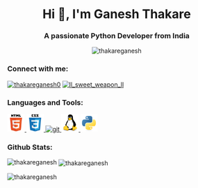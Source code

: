 <!-- [![MasterHead](https://firebasestorage.googleapis.com/v0/b/flexi-coding.appspot.com/o/dempgi7-520f8d5f-63d4-4453-8822-dbc149ae27f8.gif?alt=media&token=91c0c7b2-93c3-4029-b011-1a8703c5730d)](https://rishavchanda.io) -->

<h1 align="center"> Hi 👋, I'm Ganesh Thakare </h1>
<h3 align="center"> A passionate Python Developer from India</h3>
<p align="center"> <img src="https://komarev.com/ghpvc/?username=thakareganesh&style=for-the-badge" alt="thakareganesh" /> </p>
<!--Twitter here-->

<h3 align="left">Connect with me:</h3>
<p align="left">
<a href="https://twitter.com/thakareganesh0" target="blank"><img align="center" src="https://raw.githubusercontent.com/rahuldkjain/github-profile-readme-generator/master/src/images/icons/Social/twitter.svg" alt="thakareganesh0" height="30" width="40"/></a>
<a href="https://instagram.com/ll_sweet_weapon_ll" target="blank"><img align="center" src="https://raw.githubusercontent.com/rahuldkjain/github-profile-readme-generator/master/src/images/icons/Social/instagram.svg" alt="ll_sweet_weapon_ll" height="30" width="40" /></a>
</p>

<h3 align="left">Languages and Tools:</h3>
<p align="left"> 
<a href="https://www.w3.org/html/" target="_blank" rel="noreferrer"> <img src="https://raw.githubusercontent.com/devicons/devicon/master/icons/html5/html5-original-wordmark.svg" alt="html5" width="40" height="40"/> </a> 
<a href="https://www.w3schools.com/css/" target="_blank" rel="noreferrer"> <img src="https://raw.githubusercontent.com/devicons/devicon/master/icons/css3/css3-original-wordmark.svg" alt="css3" width="40" height="40"/> </a> 
<a href="https://git-scm.com/" target="_blank" rel="noreferrer"> <img src="https://www.vectorlogo.zone/logos/git-scm/git-scm-icon.svg" alt="git" width="40" height="40"/> </a> 
<a href="https://www.linux.org/" target="_blank" rel="noreferrer"> <img src="https://raw.githubusercontent.com/devicons/devicon/master/icons/linux/linux-original.svg" alt="linux" width="40" height="40"/> </a> 
<a href="https://www.python.org" target="_blank" rel="noreferrer"> <img src="https://raw.githubusercontent.com/devicons/devicon/master/icons/python/python-original.svg" alt="python" width="40" height="40"/> </a> </p>


<h3 align="left">Github Stats:</h3>
<p><img align="left" src="https://github-readme-stats.vercel.app/api/top-langs?username=thakareganesh&show_icons=true&locale=en&layout=compact&theme=tokyonight" alt="thakareganesh" /></p>

<p>&nbsp;<img align="center" src="https://github-readme-stats.vercel.app/api?username=thakareganesh&show_icons=true&locale=en&theme=tokyonight" alt="thakareganesh" /></p>

<p><img align="center" src="https://github-readme-streak-stats.herokuapp.com/?user=thakareganesh&&theme=onedark" alt="thakareganesh" /></p>









